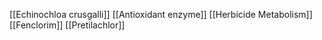 [[Echinochloa crusgalli]]
[[Antioxidant enzyme]]
[[Herbicide Metabolism]]
[[Fenclorim]]
[[Pretilachlor]]
